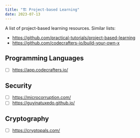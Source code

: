 ```yaml
---
title: "🏗️ Project-based Learning"
date: 2023-07-13
---
```


A list of project-based learning resources. Similar lists:
- https://github.com/practical-tutorials/project-based-learning
- https://github.com/codecrafters-io/build-your-own-x

## Programming Languages

- [ ] https://app.codecrafters.io/

## Security

- [ ] https://microcorruption.com/ 
- [ ] https://guyinatuxedo.github.io/ 

## Cryptography

- [ ] https://cryptopals.com/